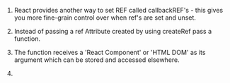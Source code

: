 1. React provides another way to set REF called callbackREF's - this gives you more fine-grain control over when ref's are set and unset.

2. Instead of passing a ref Attribute created by using createRef pass a function.

3. The function receives a 'React Component' or 'HTML DOM' as its argument which can be stored and accessed elsewhere.

4.
